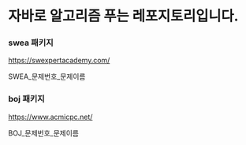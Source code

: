 # 자바로 알고리즘 푸는 레포지토리입니다.

### swea 패키지
https://swexpertacademy.com/

SWEA_문제번호_문제이름

### boj 패키지
https://www.acmicpc.net/

BOJ_문제번호_문제이름

